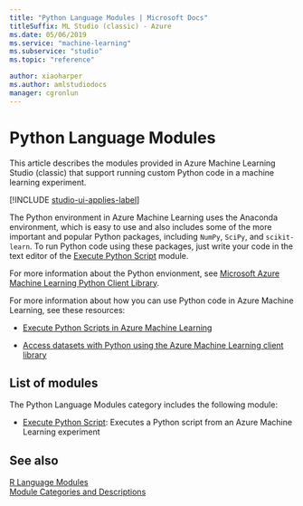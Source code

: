 ```yaml
---
title: "Python Language Modules | Microsoft Docs"
titleSuffix: ML Studio (classic) - Azure
ms.date: 05/06/2019
ms.service: "machine-learning"
ms.subservice: "studio"
ms.topic: "reference"

author: xiaoharper
ms.author: amlstudiodocs
manager: cgronlun
---
```

# Python Language Modules

This article describes the modules provided in Azure Machine Learning Studio (classic) that support running custom Python code in a machine learning experiment.

[!INCLUDE [studio-ui-applies-label](../includes/studio-ui-applies-label.md)]

The Python environment in Azure Machine Learning uses the Anaconda environment, which is easy to use and also includes some of the more important and popular Python packages, including `NumPy`, `SciPy`, and `scikit-learn`. To run Python code using these packages, just write your code in the text editor of the [Execute Python Script](execute-python-script.md) module. 


For more information about the Python envionment, see [Microsoft Azure Machine Learning Python Client Library](https://pypi.python.org/pypi/azureml/0.1.1).  

For more information about how you can use Python code in Azure Machine Learning, see these resources:

- [Execute Python Scripts in Azure Machine Learning](https://docs.microsoft.com/azure/machine-learning/machine-learning-execute-python-scripts)

- [Access datasets with Python using the Azure Machine Learning client library](https://docs.microsoft.com/azure/machine-learning/machine-learning-python-data-access)

## List of modules

The Python Language Modules category includes the following module:
+ [Execute Python Script](execute-python-script.md): Executes a Python script from an Azure Machine Learning experiment

## See also

 [R Language Modules](r-language-modules.md)   
 [Module Categories and Descriptions](machine-learning-module-descriptions.md)
